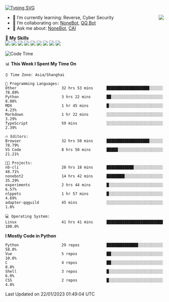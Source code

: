 [![Typing SVG](https://readme-typing-svg.herokuapp.com?size=25&duration=2500&color=8C43EA&vCenter=true&width=200&height=40&lines=Hi+there+%F0%9F%91%8B%F0%9F%8F%BB;I'm+yanyongyu)](https://git.io/typing-svg)

<a href="#">
  <img align="right" src="https://github-readme-stats.vercel.app/api?username=yanyongyu&count_private=true&show_icons=true&bg_color=15,f2f7fd,E0EAFC" />
</a>

- 🌱 I’m currently learning: Reverse, Cyber Security
- 👯 I’m collaborating on: [NoneBot](https://github.com/nonebot), [QQ Bot](https://github.com/Mrs4s/go-cqhttp)
- 💬 Ask me about: [NoneBot](https://github.com/nonebot), [CAI](https://github.com/cscs181/CAI)

🌟 **My Skills**  
![](https://img.shields.io/badge/-Python-3e74a2?style=flat-square&logo=Python&logoColor=fff)
![](https://img.shields.io/badge/-Node.js-339933?style=flat-square&logo=Node.js&logoColor=fff)
![](https://img.shields.io/badge/-Vue-4fc08d?style=flat-square&logo=Vue.js&logoColor=fff)
![](https://img.shields.io/badge/-React-2d98ce?style=flat-square&logo=React&logoColor=fff)
![](https://img.shields.io/badge/-Docker-2496ED?style=flat-square&logo=Docker&logoColor=fff)
![](https://img.shields.io/badge/-Linux-000000?style=flat-square&logo=Linux&logoColor=fff)
![](https://img.shields.io/badge/-MySQL-4479A1?style=flat-square&logo=MySQL&logoColor=fff)
![](https://img.shields.io/badge/-Redis-DC382D?style=flat-square&logo=Redis&logoColor=fff)
![](https://img.shields.io/badge/-MongoDB-47A248?style=flat-square&logo=MongoDB&logoColor=fff)

<!--START_SECTION:waka-->
![Code Time](http://img.shields.io/badge/Code%20Time-3%2C618%20hrs%2019%20mins-blue)

📊 **This Week I Spent My Time On** 

```text
⌚︎ Time Zone: Asia/Shanghai

💬 Programming Languages: 
Other                    32 hrs 53 mins      ███████████████████░░░░░░   78.89% 
Python                   3 hrs 22 mins       ██░░░░░░░░░░░░░░░░░░░░░░░   8.08% 
MDX                      1 hr 45 mins        █░░░░░░░░░░░░░░░░░░░░░░░░   4.23% 
Markdown                 1 hr 22 mins        ░░░░░░░░░░░░░░░░░░░░░░░░░   3.29% 
TypeScript               59 mins             ░░░░░░░░░░░░░░░░░░░░░░░░░   2.39%

🔥 Editors: 
Browser                  32 hrs 50 mins      ███████████████████░░░░░░   78.79% 
VS Code                  8 hrs 50 mins       █████░░░░░░░░░░░░░░░░░░░░   21.21%

🐱‍💻 Projects: 
nb-cli                   20 hrs 18 mins      ████████████░░░░░░░░░░░░░   48.71% 
nonebot2                 14 hrs 42 mins      ████████░░░░░░░░░░░░░░░░░   35.29% 
experiments              2 hrs 44 mins       █░░░░░░░░░░░░░░░░░░░░░░░░   6.57% 
nlppets                  1 hr 57 mins        █░░░░░░░░░░░░░░░░░░░░░░░░   4.69% 
adapter-qqguild          45 mins             ░░░░░░░░░░░░░░░░░░░░░░░░░   1.8%

💻 Operating System: 
Linux                    41 hrs 41 mins      █████████████████████████   100.0%

```

**I Mostly Code in Python** 

```text
Python                   29 repos            ██████████████░░░░░░░░░░░   58.0% 
Vue                      5 repos             ██░░░░░░░░░░░░░░░░░░░░░░░   10.0% 
C                        4 repos             ██░░░░░░░░░░░░░░░░░░░░░░░   8.0% 
Shell                    3 repos             █░░░░░░░░░░░░░░░░░░░░░░░░   6.0% 
CSS                      2 repos             █░░░░░░░░░░░░░░░░░░░░░░░░   4.0%

```



 Last Updated on 22/01/2023 01:49:04 UTC
<!--END_SECTION:waka-->
